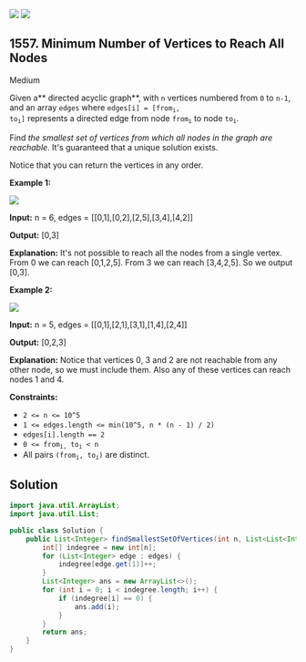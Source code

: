 [![](https://img.shields.io/github/stars/javadev/LeetCode-in-Java?label=Stars&style=flat-square)](https://github.com/javadev/LeetCode-in-Java)
[![](https://img.shields.io/github/forks/javadev/LeetCode-in-Java?label=Fork%20me%20on%20GitHub%20&style=flat-square)](https://github.com/javadev/LeetCode-in-Java/fork)

## 1557\. Minimum Number of Vertices to Reach All Nodes

Medium

Given a** directed acyclic graph**, with `n` vertices numbered from `0` to `n-1`, and an array `edges` where <code>edges[i] = [from<sub>i</sub>, to<sub>i</sub>]</code> represents a directed edge from node <code>from<sub>i</sub></code> to node <code>to<sub>i</sub></code>.

Find _the smallest set of vertices from which all nodes in the graph are reachable_. It's guaranteed that a unique solution exists.

Notice that you can return the vertices in any order.

**Example 1:**

![](https://assets.leetcode.com/uploads/2020/07/07/untitled22.png)

**Input:** n = 6, edges = \[\[0,1],[0,2],[2,5],[3,4],[4,2]]

**Output:** [0,3]

**Explanation:** It's not possible to reach all the nodes from a single vertex. From 0 we can reach [0,1,2,5]. From 3 we can reach [3,4,2,5]. So we output [0,3].

**Example 2:**

![](https://assets.leetcode.com/uploads/2020/07/07/untitled.png)

**Input:** n = 5, edges = \[\[0,1],[2,1],[3,1],[1,4],[2,4]]

**Output:** [0,2,3]

**Explanation:** Notice that vertices 0, 3 and 2 are not reachable from any other node, so we must include them. Also any of these vertices can reach nodes 1 and 4.

**Constraints:**

*   `2 <= n <= 10^5`
*   `1 <= edges.length <= min(10^5, n * (n - 1) / 2)`
*   `edges[i].length == 2`
*   <code>0 <= from<sub>i,</sub> to<sub>i</sub> < n</code>
*   All pairs <code>(from<sub>i</sub>, to<sub>i</sub>)</code> are distinct.

## Solution

```java
import java.util.ArrayList;
import java.util.List;

public class Solution {
    public List<Integer> findSmallestSetOfVertices(int n, List<List<Integer>> edges) {
        int[] indegree = new int[n];
        for (List<Integer> edge : edges) {
            indegree[edge.get(1)]++;
        }
        List<Integer> ans = new ArrayList<>();
        for (int i = 0; i < indegree.length; i++) {
            if (indegree[i] == 0) {
                ans.add(i);
            }
        }
        return ans;
    }
}
```
